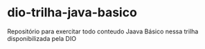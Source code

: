 # dio-trilha-java-basico
Repositório para exercitar todo conteudo Jaava Básico nessa trilha disponibilizada pela DIO
